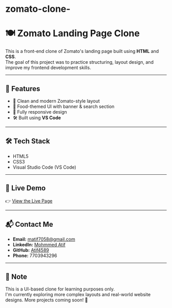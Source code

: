 # zomato-clone-
# 🍽️ Zomato Landing Page Clone

This is a front-end clone of Zomato's landing page built using **HTML** and **CSS**.  
The goal of this project was to practice structuring, layout design, and improve my frontend development skills.

---

## 📌 Features

- 🧾 Clean and modern Zomato-style layout  
- 🍔 Food-themed UI with banner & search section  
- 📱 Fully responsive design  
- 🛠️ Built using **VS Code**

---

## 🛠️ Tech Stack

- HTML5  
- CSS3  
- Visual Studio Code (VS Code)

---

## 🔗 Live Demo

👉 [View the Live Page](https://your-username.github.io/zomato-clone)

---

## 📬 Contact Me

- **Email:** matif7058@gmail.com  
- **LinkedIn:** [Mohmmed Atif](https://www.linkedin.com/in/mohmmed-atif-525390322)  
- **GitHub:** [Atif4589](https://github.com/Atif4589)  
- **Phone:** 7703943296

---

## 📢 Note

This is a UI-based clone for learning purposes only.  
I'm currently exploring more complex layouts and real-world website designs. More projects coming soon! 🚀
